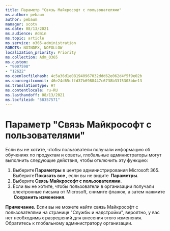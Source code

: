 ```yaml
---
title: Параметр "Связь Майкрософт с пользователями"
ms.author: pebaum
author: pebaum
manager: scotv
ms.date: 08/13/2021
ms.audience: Admin
ms.topic: article
ms.service: o365-administration
ROBOTS: NOINDEX, NOFOLLOW
localization_priority: Priority
ms.collection: Adm_O365
ms.custom:
- "9007598"
- "12622"
ms.openlocfilehash: 4c5a36d1e081940967032ddd62e062d4f5f9e02b
ms.sourcegitcommit: 46e24d65cffd37b6988447c6738b3315303bbe13
ms.translationtype: HT
ms.contentlocale: ru-RU
ms.lasthandoff: 08/13/2021
ms.locfileid: "58357571"
---
```

# <a name="microsoft-communication-to-users-setting"></a>Параметр "Связь Майкрософт с пользователями"

Если вы не хотите, чтобы пользователи получали информацию об обучениях по продуктам и советы, глобальные администраторы могут выполнить следующие действия, чтобы отключить эту функцию:  

1. Выберите **Параметры** в центре администрирования Microsoft 365. Выберите **Показать все** , если вы не видите  **Параметры**.
1. Выберите **Связь Майкрософт с пользователями**.
1. Если вы не хотите, чтобы пользователи в организации получали электронные письма от Microsoft, снимите флажок, а затем нажмите  **Сохранить изменения**.

**Примечание.** Если вы не можете найти связь Майкрософт с пользователями на странице "Службы и надстройки", вероятно, у вас нет необходимых разрешений для внесения этого изменения. Обратитесь к глобальному администратору организации.